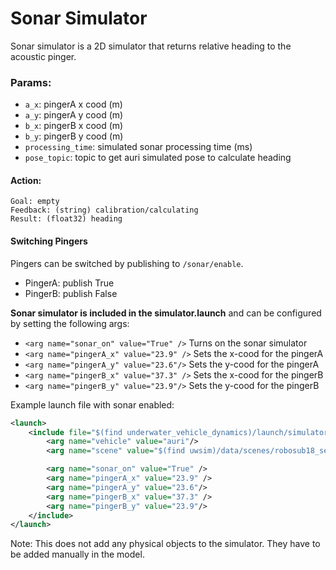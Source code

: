 # Sonar Simulator

Sonar simulator is a 2D simulator that returns relative heading to the acoustic pinger.

### Params:

* `a_x`: pingerA x cood (m)
* `a_y`: pingerA y cood (m)
* `b_x`: pingerB x cood (m)
* `b_y`: pingerB y cood (m)
* `processing_time`: simulated sonar processing time (ms)
* `pose_topic`: topic to get auri simulated pose to calculate heading

#### Action:
```
Goal: empty
Feedback: (string) calibration/calculating
Result: (float32) heading
```

#### Switching Pingers
Pingers can be switched by publishing to `/sonar/enable`.

* PingerA: publish True
* PingerB: publish False



**Sonar simulator is included in the simulator.launch** and can be configured by setting the following args:

* `<arg name="sonar_on" value="True" />` Turns on the sonar simulator
* `<arg name="pingerA_x" value="23.9" />` Sets the x-cood for the pingerA
* `<arg name="pingerA_y" value="23.6"/>` Sets the y-cood for the pingerA
* `<arg name="pingerB_x" value="37.3" />` Sets the x-cood for the pingerB
* `<arg name="pingerB_y" value="23.9"/>` Sets the y-cood for the pingerB

Example launch file with sonar enabled:

```xml
<launch>
    <include file="$(find underwater_vehicle_dynamics)/launch/simulator.launch">
        <arg name="vehicle" value="auri"/>
        <arg name="scene" value="$(find uwsim)/data/scenes/robosub18_semifinal.xml" />

        <arg name="sonar_on" value="True" />
        <arg name="pingerA_x" value="23.9" />
        <arg name="pingerA_y" value="23.6"/>
        <arg name="pingerB_x" value="37.3" />
        <arg name="pingerB_y" value="23.9"/>
    </include>
</launch>
```

Note: This does not add any physical objects to the simulator. They have to be added manually in the model.